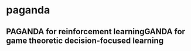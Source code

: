 # paganda

## PAGANDA for reinforcement learningGANDA for game theoretic decision-focused learning

